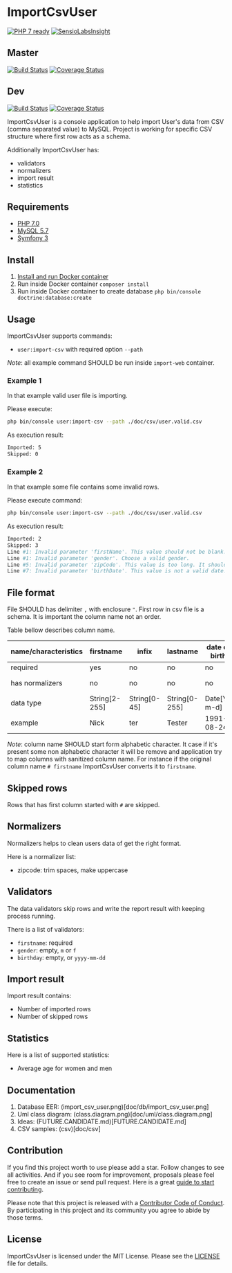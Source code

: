 ImportCsvUser
=============

[![PHP 7 ready](http://php7ready.timesplinter.ch/picamator/ImportCsvUser/dev/badge.svg)](https://travis-ci.org/picamator/ImportCsvUser)
[![SensioLabsInsight](https://insight.sensiolabs.com/projects/945e8dbd-0f8f-42ec-bfc6-7fcd573d0e6e/mini.png)](https://insight.sensiolabs.com/projects/945e8dbd-0f8f-42ec-bfc6-7fcd573d0e6e)

Master
------
[![Build Status](https://travis-ci.org/picamator/ImportCsvUser.svg?branch=master)](https://travis-ci.org/picamator/ImportCsvUser)
[![Coverage Status](https://coveralls.io/repos/github/picamator/ImportCsvUser/badge.svg?branch=master)](https://coveralls.io/github/picamator/ImportCsvUser?branch=master)

Dev
---
[![Build Status](https://travis-ci.org/picamator/ImportCsvUser.svg?branch=dev)](https://travis-ci.org/picamator/ImportCsvUser)
[![Coverage Status](https://coveralls.io/repos/github/picamator/ImportCsvUser/badge.svg?branch=dev)](https://coveralls.io/github/picamator/ImportCsvUser?branch=dev)

ImportCsvUser is a console application to help import User's data from CSV (comma separated value) to MySQL.
Project is working for specific CSV structure where first row acts as a schema. 

Additionally ImportCsvUser has:
 
* validators
* normalizers
* import result
* statistics

Requirements
------------
* [PHP 7.0](http://php.net/manual/en/migration70.new-features.php)
* [MySQL 5.7](https://www.mysql.com/)
* [Symfony 3](http://symfony.com/)

Install
-------
1. [Install and run Docker container](dev/docker/README.md)
2. Run inside Docker container `composer install`
3. Run inside Docker container to create database `php bin/console doctrine:database:create`

Usage
-----
ImportCsvUser supports commands:

 * `user:import-csv` with required option `--path`

_Note_: all example command SHOULD be run inside `import-web` container.

### Example 1

In that example valid user file is importing.

Please execute:

```bash
php bin/console user:import-csv --path ./doc/csv/user.valid.csv

```

As execution result:

```bash
Imported: 5
Skipped: 0

```

### Example 2

In that example some file contains some invalid rows.

Please execute command:

```bash
php bin/console user:import-csv --path ./doc/csv/user.valid.csv

```

As execution result:

```bash
Imported: 2
Skipped: 3
Line #1: Invalid parameter 'firstName'. This value should not be blank.
Line #1: Invalid parameter 'gender'. Choose a valid gender.
Line #5: Invalid parameter 'zipCode'. This value is too long. It should have 32 character or less.
Line #7: Invalid parameter 'birthDate'. This value is not a valid date.

```

File format
-----------
File SHOULD has delimiter `,` with enclosure `"`.
First row in csv file is a schema. It is important the column name not an order. 

Table bellow describes column name.

name/characteristics    | firstname     | infix         | lastname      | date of birth | gender            | zipcode           | housenumber
---                     | ---           | ---           | ---           | ---           | ---               | ---               | ---
required                | yes           | no            | no            | no            | no                | no                | no
has normalizers         | no            | no            | no            | no            | tim, lowercase    | trim, uppercase   | no
data type               | String[2-255] | String[0-45]  | String[0-255] | Date[Y-m-d]   | String['m', 'f']  | String[0-32]      | String[0-255]
example                 | Nick          | ter           | Tester        | 1991-08-24    | m                 | 12010             | 9b 

_Note_: column name SHOULD start form alphabetic character. It case if it's present some non alphabetic character it will be
remove and application try to map columns with sanitized column name. For instance if the original column name `# firstname` 
ImportCsvUser converts it to `firstname`.

Skipped rows
------------
Rows that has first column started with `#` are skipped. 

Normalizers
-----------
Normalizers helps to clean users data of get the right format.

Here is a normalizer list:

* zipcode: trim spaces, make uppercase

Validators
----------
The data validators skip rows and write the report result with keeping process running.

There is a list of validators:

* `firstname`: required
* `gender`: empty, `m` or `f`
* `birthday`: empty, or `yyyy-mm-dd`

Import result
-------------
Import result contains:

* Number of imported rows
* Number of skipped rows

Statistics
----------
Here is a list of supported statistics:

* Average age for women and men

Documentation
-------------
1. Database EER: (import_csv_user.png)[doc/db/import_csv_user.png]
2. Uml class diagram: (class.diagram.png)[doc/uml/class.diagram.png] 
3. Ideas: (FUTURE.CANDIDATE.md)[FUTURE.CANDIDATE.md]
4. CSV samples: (csv)[doc/csv]

Contribution
------------
If you find this project worth to use please add a star. Follow changes to see all activities.
And if you see room for improvement, proposals please feel free to create an issue or send pull request.
Here is a great [guide to start contributing](https://guides.github.com/activities/contributing-to-open-source/).

Please note that this project is released with a [Contributor Code of Conduct](http://contributor-covenant.org/version/1/4/).
By participating in this project and its community you agree to abide by those terms.

License
-------
ImportCsvUser is licensed under the MIT License. Please see the [LICENSE](LICENSE.txt) file for details.
